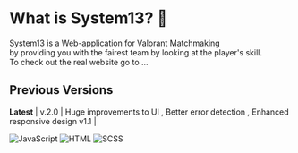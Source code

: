 # What is System13? 🤔
System13 is a Web-application for  Valorant Matchmaking <br/>
by providing you with the fairest team by looking at the player's skill. <br/>
To check out the real website go to ...
## Previous Versions
**Latest** | v.2.0 | Huge improvements to UI , Better error detection , Enhanced responsive design
v1.1 | 


![JavaScript](https://img.shields.io/badge/JavaScript-F7DF1E?style=for-the-badge&logo=javascript&logoColor=black) ![HTML](https://img.shields.io/badge/HTML5-E34F26?style=for-the-badge&logo=html5&logoColor=white) ![SCSS](https://img.shields.io/badge/Sass-ff17fb?style=for-the-badge&logo=sass&logoColor=white)

